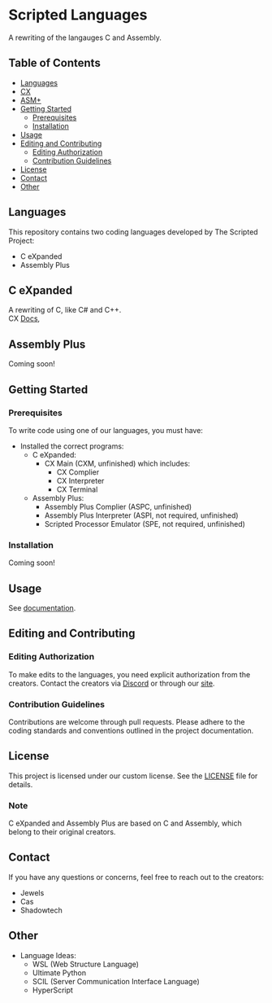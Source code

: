 # Scripted Languages

A rewriting of the langauges C and Assembly.

## Table of Contents
- [Languages](#languages)
- [CX](#c-expanded)
- [ASM+](#assembly-plus)
- [Getting Started](#getting-started)
  - [Prerequisites](#prerequisites)
  - [Installation](#installation)
- [Usage](#usage)
- [Editing and Contributing](#editing-and-contributing)
  - [Editing Authorization](#editing-authorization)
  - [Contribution Guidelines](#contribution-guidelines)
- [License](#license)
- [Contact](#contact)
- [Other](#other)

## Languages

This repository contains two coding languages developed by The Scripted Project:
- C eXpanded
- Assembly Plus

## C eXpanded

A rewriting of C, like C# and C++.  
CX [Docs](docs/cx/1_getting-started.md),

## Assembly Plus

Coming soon!

## Getting Started

### Prerequisites

To write code using one of our languages, you must have:
- Installed the correct programs:
   - C eXpanded:
      - CX Main (CXM, unfinished) which includes:
        - CX Complier
        - CX Interpreter
        - CX Terminal
   - Assembly Plus:
      - Assembly Plus Complier (ASPC, unfinished)
      - Assembly Plus Interpreter (ASPI, not required, unfinished)
      - Scripted Processor Emulator (SPE, not required, unfinished)

### Installation

Coming soon!

## Usage

See [documentation](docs/main.md).

## Editing and Contributing

### Editing Authorization

To make edits to the languages, you need explicit authorization from the creators. Contact the creators via [Discord](https://discord.gg/pkwrjeTgex) or through our [site]().

### Contribution Guidelines

Contributions are welcome through pull requests. Please adhere to the coding standards and conventions outlined in the project documentation.

## License

This project is licensed under our custom license. See the [LICENSE](LICENSE) file for details.

### Note

C eXpanded and Assembly Plus are based on C and Assembly, which belong to their original creators.

## Contact

If you have any questions or concerns, feel free to reach out to the creators:

- Jewels
- Cas
- Shadowtech

## Other
- Language Ideas:
  - WSL (Web Structure Language)
  - Ultimate Python
  - SCIL (Server Communication Interface Language)
  - HyperScript
